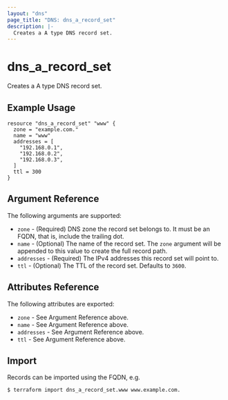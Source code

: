 ```yaml
---
layout: "dns"
page_title: "DNS: dns_a_record_set"
description: |-
  Creates a A type DNS record set.
---
```


# dns_a_record_set

Creates a A type DNS record set.

## Example Usage

```hcl
resource "dns_a_record_set" "www" {
  zone = "example.com."
  name = "www"
  addresses = [
    "192.168.0.1",
    "192.168.0.2",
    "192.168.0.3",
  ]
  ttl = 300
}
```

## Argument Reference

The following arguments are supported:

* `zone` - (Required) DNS zone the record set belongs to. It must be an FQDN, that is, include the trailing dot.
* `name` - (Optional) The name of the record set. The `zone` argument will be appended to this value to create the full record path.
* `addresses` - (Required) The IPv4 addresses this record set will point to.
* `ttl` - (Optional) The TTL of the record set. Defaults to `3600`.

## Attributes Reference

The following attributes are exported:

* `zone` - See Argument Reference above.
* `name` - See Argument Reference above.
* `addresses` - See Argument Reference above.
* `ttl` - See Argument Reference above.

## Import

Records can be imported using the FQDN, e.g.

```
$ terraform import dns_a_record_set.www www.example.com.
```
